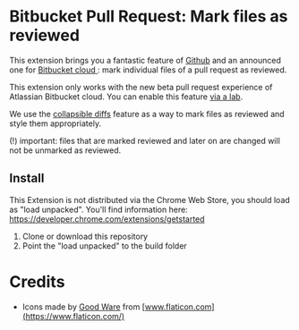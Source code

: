# Bitbucket Pull Request: Mark files as reviewed

This extension brings you a fantastic feature of [Github](https://github.blog/2019-07-01-mark-files-as-viewed/) and an announced one for [Bitbucket cloud
](https://jira.atlassian.com/browse/BCLOUD-19679): mark individual files of a pull request as reviewed.

This extension only works with the new beta pull request experience of Atlassian Bitbucket cloud. You can enable this feature [via a lab](https://bitbucket.org/blog/bitbuckets-new-code-review-offers-reviewers-a-fast-track-to-approving-changes).

We use the [collapsible diffs](https://support.atlassian.com/bitbucket-cloud/docs/try-the-new-pull-request-experience-in-bitbucket/#ThenewpullrequestexperienceinBitbucket-Collapsiblediffs) feature as a way to mark files as reviewed and style them appropriately.

(!) important: files that are marked reviewed and later on are changed will not be unmarked as reviewed.

## Install

This Extension is not distributed via the Chrome Web Store, you should load as "load unpacked". You'll find information here: https://developer.chrome.com/extensions/getstarted

1. Clone or download this repository
1. Point the "load unpacked" to the build folder

# Credits

- Icons made by [Good Ware](https://www.flaticon.com/free-icon/results_1086912?term=checklist&page=1&position=41&related_item_id=1086912) from [www.flaticon.com](https://www.flaticon.com/)
